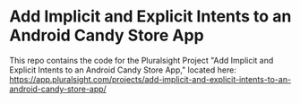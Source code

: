 # Add Implicit and Explicit Intents to an Android Candy Store App

This repo contains the code for the Pluralsight Project "Add Implicit and Explicit Intents to an Android Candy Store App," located here: https://app.pluralsight.com/projects/add-implicit-and-explicit-intents-to-an-android-candy-store-app/

<br>
<br>

<p float="left">
  
</p>

